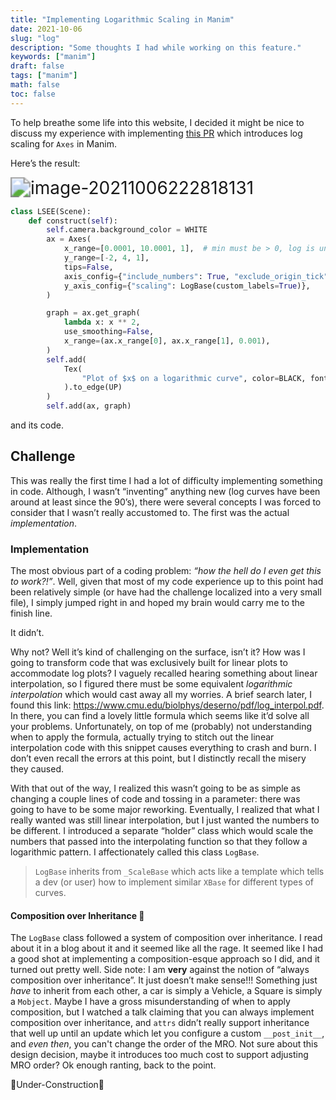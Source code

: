 ```yaml
---
title: "Implementing Logarithmic Scaling in Manim"
date: 2021-10-06
slug: "log"
description: "Some thoughts I had while working on this feature."
keywords: ["manim"]
draft: false
tags: ["manim"]
math: false
toc: false
---
```


 

To help breathe some life into this website, I decided it might be nice to discuss my experience with implementing  [this PR](https://github.com/ManimCommunity/manim/pull/1812) which introduces log scaling for `Axes` in Manim. 

Here’s the result:

<img src="/img/image-20211006222818131.png" alt="image-20211006222818131" style="zoom:200%;" />

```python
class LSEE(Scene):
    def construct(self):
        self.camera.background_color = WHITE
        ax = Axes(
            x_range=[0.0001, 10.0001, 1],  # min must be > 0, log is undefined at 0.
            y_range=[-2, 4, 1],
            tips=False,
            axis_config={"include_numbers": True, "exclude_origin_tick": False},
            y_axis_config={"scaling": LogBase(custom_labels=True)},
        )

        graph = ax.get_graph(
            lambda x: x ** 2,
            use_smoothing=False,
            x_range=(ax.x_range[0], ax.x_range[1], 0.001),
        )
        self.add(
            Tex(
                "Plot of $x$ on a logarithmic curve", color=BLACK, font_size=24
            ).to_edge(UP)
        )
        self.add(ax, graph)
```

and its code.



## Challenge

This was really the first time I had a lot of difficulty implementing something in code. Although, I wasn’t “inventing” anything new (log curves have been around at least since the 90’s), there were several concepts I was forced to consider that I wasn’t really accustomed to. The first was the actual *implementation*.



### Implementation

The most obvious part of a coding problem: *“how the hell do I even get this to work?!”*. Well, given that most of my code experience up to this point had been relatively simple (or have had the challenge localized into a very small file), I simply jumped right in and hoped my brain would carry me to the finish line.



It didn’t.



Why not? Well it’s kind of challenging on the surface, isn’t it? How was I going to transform code that was exclusively built for linear plots to accommodate log plots? I vaguely recalled hearing something about linear interpolation, so I figured there must be some equivalent *logarithmic interpolation* which would cast away all my worries. A brief search later, I found this link: https://www.cmu.edu/biolphys/deserno/pdf/log_interpol.pdf. In there, you can find a lovely little formula which seems like it’d solve all your problems. Unfortunately, on top of me (probably) not understanding when to apply the formula, actually trying to stitch out the linear interpolation code with this snippet causes everything to crash and burn. I don’t even recall the errors at this point, but I distinctly recall the misery they caused.



With that out of the way, I realized this wasn’t going to be as simple as changing a couple lines of code and tossing in a parameter: there was going to have to be some major reworking. Eventually, I realized that what I really wanted was still linear interpolation, but I just wanted the numbers to be different. I introduced a separate “holder” class which would scale the numbers that passed into the interpolating function so that they follow a logarithmic pattern. I affectionately called this class `LogBase`.



> `LogBase` inherits from `_ScaleBase` which acts like a template which tells a dev (or user) how to implement similar `XBase` for different types of curves.



#### Composition over Inheritance 👀

The `LogBase` class followed a system of composition over inheritance. I read about it in a blog about it and it seemed like all the rage. It seemed like I had a good shot at implementing a composition-esque approach so I did, and it turned out pretty well.  Side note: I am **very** against the notion of “always composition over inheritance”. It just doesn’t make sense!!! Something just *have* to inherit from each other, a car is simply a Vehicle, a Square is simply a `Mobject`. Maybe  I have a gross misunderstanding of when to apply composition, but I watched a talk claiming that you can always implement composition over inheritance, and `attrs` didn’t really support inheritance that well up until an update which let you configure a custom `__post_init__`, and *even then*, you can't change the order of the MRO. Not sure about this design decision, maybe it introduces too much cost to support adjusting MRO order? Ok enough ranting, back to the point.

🚧Under-Construction🚧

